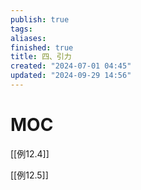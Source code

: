 ```yaml
---
publish: true
tags: 
aliases: 
finished: true
title: 四、引力
created: "2024-07-01 04:45"
updated: "2024-09-29 14:56"
---
```


# MOC

[[例12.4]]

[[例12.5]] 
